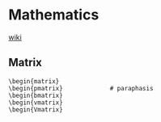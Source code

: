 # Mathematics
[wiki](https://en.wikibooks.org/wiki/LaTeX/Mathematics)


## Matrix
```
\begin{matrix}
\begin{pmatrix}             # paraphasis
\begin{bmatrix}
\begin{vmatrix}
\begin{Vmatrix}
```
